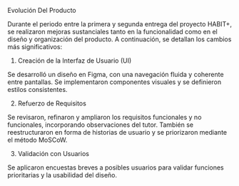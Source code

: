 Evolución Del Producto


Durante el periodo entre la primera y segunda entrega del proyecto HABIT+, se realizaron mejoras sustanciales tanto en la funcionalidad como en el diseño y organización del producto. A continuación, se detallan los cambios más significativos:


1. Creación de la Interfaz de Usuario (UI)

Se desarrolló un diseño en Figma, con una navegación fluida y coherente entre pantallas. Se implementaron componentes visuales y se definieron estilos consistentes.


2. Refuerzo de Requisitos

Se revisaron, refinaron y ampliaron los requisitos funcionales y no funcionales, incorporando observaciones del tutor. También se reestructuraron en forma de historias de usuario y se priorizaron mediante el método MoSCoW.


3. Validación con Usuarios

Se aplicaron encuestas breves a posibles usuarios para validar funciones prioritarias y la usabilidad del diseño.